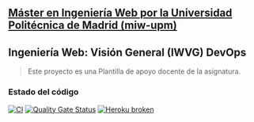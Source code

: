## [Máster en Ingeniería Web por la Universidad Politécnica de Madrid (miw-upm)](http://miw.etsisi.upm.es)
## Ingeniería Web: Visión General (IWVG) DevOps
> Este proyecto es una Plantilla de apoyo docente de la asignatura.

### Estado del código

[![CI](https://github.com/js-rom/github-actions/actions/workflows/ci.yml/badge.svg?branch=develop)](https://github.com/js-rom/github-actions/actions/workflows/ci.yml)
[![Quality Gate Status](https://sonarcloud.io/api/project_badges/measure?project=js-rom_github-actions&metric=alert_status)](https://sonarcloud.io/summary/new_code?id=js-rom_github-actions)
[![Heroku broken](https://github-actions-7a3965f402ee.herokuapp.com/system/version-badge)](https://github-actions-7a3965f402ee.herokuapp.com/webjars/swagger-ui/index.html)
